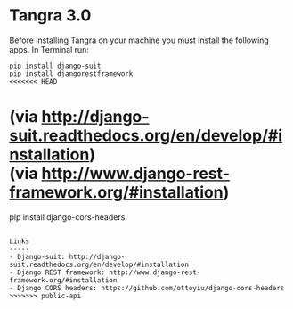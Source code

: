 Tangra 3.0
======

Before installing Tangra on your machine you must install the following apps. In Terminal run:
```
pip install django-suit
pip install djangorestframework
<<<<<<< HEAD
```
(via http://django-suit.readthedocs.org/en/develop/#installation) <br>
(via http://www.django-rest-framework.org/#installation)
=======
pip install django-cors-headers
```

Links
-----
- Django-suit: http://django-suit.readthedocs.org/en/develop/#installation
- Django REST framework: http://www.django-rest-framework.org/#installation
- Django CORS headers: https://github.com/ottoyiu/django-cors-headers
>>>>>>> public-api
